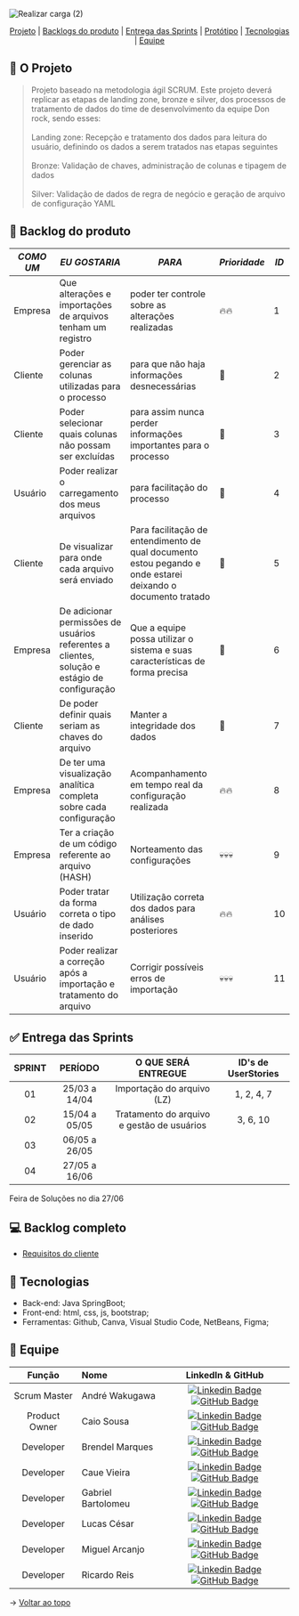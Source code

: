 ![Realizar carga (2)](https://github.com/DevXMinds/Pipeline-DomRock/assets/111454312/f3e7823e-a530-45c3-916d-23daf84ceec0)
<br id="topo">
<p align="center">
    <a href="#sobre">Projeto</a>  |
    <a href="#backlogs">Backlogs do produto</a>  |
    <a href="#entrega">Entrega das Sprints</a>  |
    <a href="#prototipo">Protótipo</a>   |
    <a href="#tecnologias">Tecnologias</a>  |
    <a href="#equipe">Equipe</a>
</p>

<span id="sobre">

## :page_with_curl: O Projeto
> Projeto baseado na metodologia ágil SCRUM.
> Este projeto deverá replicar as etapas de landing zone, bronze e silver, dos processos de tratamento de dados do time de desenvolvimento da equipe Don rock, sendo esses:
><br></br>
> Landing zone: Recepção e tratamento dos dados para leitura do usuário, definindo os dados a serem tratados nas etapas seguintes<br></br>
> Bronze: Validação de chaves, administração de colunas e tipagem de dados <br></br>
> Silver: Validação de dados de regra de negócio e geração de arquivo de configuração YAML

<span id="backlogs">

## :dart: Backlog do produto

| *COMO UM* |  *EU GOSTARIA*  | *PARA* | *Prioridade* | *ID* |
|-----------------------|-------------------------|-------------------------|-------------------------|-------------------------|
| Empresa | Que alterações e importações de arquivos tenham um registro  | poder ter controle sobre as alterações realizadas |🔥🔥| 1|
| Cliente | Poder gerenciar as colunas utilizadas para o processo | para que não haja informações desnecessárias | 🌟 | 2 |
| Cliente | Poder selecionar quais colunas não possam ser excluídas |  para assim nunca perder informações importantes para o processo | 🌟 |3|
| Usuário | Poder realizar o carregamento dos meus arquivos |  para facilitação do processo |🌟|4|
| Cliente | De visualizar para onde cada arquivo será enviado | Para facilitação de entendimento de qual documento estou pegando e onde estarei deixando o documento tratado |🌟|5|
| Empresa | De adicionar permissões de usuários referentes a clientes, solução e estágio de configuração | Que a equipe possa utilizar o sistema e suas características de forma precisa |🌟|6|
| Cliente | De poder definir quais seriam as chaves do arquivo | Manter a integridade dos dados |🌟|7|
| Empresa | De ter uma visualização analítica completa sobre cada configuração | Acompanhamento em tempo real da configuração realizada | 🔥🔥|8|
| Empresa | Ter a criação de um código referente ao arquivo (HASH) | Norteamento das configurações |💀💀💀| 9 |
| Usuário | Poder tratar da forma correta o tipo de dado inserido | Utilização correta dos dados para análises posteriores | 🔥🔥 | 10 |
| Usuário | Poder realizar a correção após a importação e tratamento do arquivo | Corrigir possíveis erros de importação | 💀💀💀 | 11 |
<span id="entrega">

## :white_check_mark: Entrega das Sprints

| **SPRINT** | **PERÍODO**| **O QUE SERÁ ENTREGUE** | **ID's de UserStories** |
|:-------------:|:-----------------------:|:-------------------------:|:-------------------------:|
|  01  | 25/03 a 14/04 | Importação do arquivo (LZ) | 1, 2, 4, 7 |
|  02  | 15/04 a 05/05 | Tratamento do arquivo e gestão de usuários | 3, 6, 10 |
|  03  | 06/05 a 26/05 |  |  |
|  04  | 27/05 a 16/06 |  |  |


 Feira de Soluções no dia 27/06
<span id="prototipo">

## :computer: Backlog completo
- <a target ="blank" href= "https://fatecspgov-my.sharepoint.com/:x:/r/personal/caio_sousa5_fatec_sp_gov_br/Documents/Book.xlsx?d=wab3883e82a0941008f213e85b64dd0d7&csf=1&web=1&e=Nqk00x" >   Requisitos do cliente </a>


<span id="tecnologias">
    
## :wrench: Tecnologias  

- Back-end: Java SpringBoot;
- Front-end: html, css, js, bootstrap;
- Ferramentas: Github, Canva, Visual Studio Code, NetBeans, Figma;

<span id="equipe">
    
## :busts_in_silhouette: Equipe



|    Função     | Nome    |    LinkedIn & GitHub      |
| :-----------: | :------------------------------------ | :-------------------------------------------------------------------------------------------------------------------------------------------------------------------------------------------------------------------------------------------------------------------------------------------------------------------------: |
| Scrum Master | André Wakugawa           |     [![Linkedin Badge](https://img.shields.io/badge/Linkedin-blue?style=flat-square&logo=Linkedin&logoColor=white)](https://www.linkedin.com/in/andré-wakugawa-b07527182/) [![GitHub Badge](https://img.shields.io/badge/GitHub-111217?style=flat-square&logo=github&logoColor=white)](https://github.com/orgs/DevXMinds/people/AndreWakugawa)              |
| Product Owner | Caio Sousa      |     [![Linkedin Badge](https://img.shields.io/badge/Linkedin-blue?style=flat-square&logo=Linkedin&logoColor=white)]() [![GitHub Badge](https://img.shields.io/badge/GitHub-111217?style=flat-square&logo=github&logoColor=white)](https://github.com/orgs/DevXMinds/people/Caio-sousaFatec)    
| Developer| Brendel Marques    |     [![Linkedin Badge](https://img.shields.io/badge/Linkedin-blue?style=flat-square&logo=Linkedin&logoColor=white)](https://www.linkedin.com/in/brendel-marques/) [![GitHub Badge](https://img.shields.io/badge/GitHub-111217?style=flat-square&logo=github&logoColor=white)](https://github.com/BrendelMarques)              |
| Developer | Caue Vieira          |     [![Linkedin Badge](https://img.shields.io/badge/Linkedin-blue?style=flat-square&logo=Linkedin&logoColor=white)](https://www.linkedin.com/in/cau%C3%AA-vieira-ba62b4244/) [![GitHub Badge](https://img.shields.io/badge/GitHub-111217?style=flat-square&logo=github&logoColor=white)](https://github.com/orgs/DevXMinds/people/CauevSilv)              |
| Developer| Gabriel Bartolomeu   |     [![Linkedin Badge](https://img.shields.io/badge/Linkedin-blue?style=flat-square&logo=Linkedin&logoColor=white)](https://github.com/orgs/DevXMinds/people/GabrielBartolomeu1) [![GitHub Badge](https://img.shields.io/badge/GitHub-111217?style=flat-square&logo=github&logoColor=white)](https://www.linkedin.com/in/gabiel-guska-5860a1271)              |
| Developer| Lucas César      |     [![Linkedin Badge](https://img.shields.io/badge/Linkedin-blue?style=flat-square&logo=Linkedin&logoColor=white)]() [![GitHub Badge](https://img.shields.io/badge/GitHub-111217?style=flat-square&logo=github&logoColor=white)](https://github.com/orgs/DevXMinds/people/LucasACES)              |
| Developer| Miguel Arcanjo        |     [![Linkedin Badge](https://img.shields.io/badge/Linkedin-blue?style=flat-square&logo=Linkedin&logoColor=white)](https://www.linkedin.com/in/miguel-arcanjo-%C3%A1vila-872637230) [![GitHub Badge](https://img.shields.io/badge/GitHub-111217?style=flat-square&logo=github&logoColor=white)](https://github.com/orgs/DevXMinds/people/MiguelArc0)              |
| Developer| Ricardo Reis         |     [![Linkedin Badge](https://img.shields.io/badge/Linkedin-blue?style=flat-square&logo=Linkedin&logoColor=white)](https://www.linkedin.com/in/ricardo-reis-78a0b7271/) [![GitHub Badge](https://img.shields.io/badge/GitHub-111217?style=flat-square&logo=github&logoColor=white)](https://github.com/RicardoReis5)


→ [Voltar ao topo](#topo)
